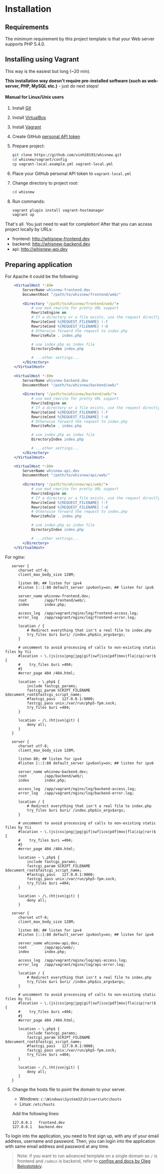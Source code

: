 Installation
============

## Requirements

The minimum requirement by this project template is that your Web server supports PHP 5.4.0.

## Installing using Vagrant

This way is the easiest but long (~20 min).

**This installation way doesn't require pre-installed software (such as web-server, PHP, MySQL etc.)** - just do next steps!

#### Manual for Linux/Unix users
1. Install [Git](https://git-scm.com/downloads)
2. Install [VirtualBox](https://www.virtualbox.org/wiki/Downloads)
3. Install [Vagrant](https://www.vagrantup.com/downloads.html)
4. Create GitHub [personal API token](https://github.com/blog/1509-personal-api-tokens)
5. Prepare project:
   
   ```bash
   git clone https://github.com/vinh28193/whisnew.git
   cd whisnew/vagrant/config
   cp vagrant-local.example.yml vagrant-local.yml
   ```
   
6. Place your GitHub personal API token to `vagrant-local.yml`
7. Change directory to project root:

   ```bash
   cd whisnew
   ```

8. Run commands:

   ```bash
   vagrant plugin install vagrant-hostmanager
   vagrant up
   ```
   
That's all. You just need to wait for completion! After that you can access project locally by URLs:
* frontend: http://whisnew-frontend.dev
* backend: http://whisnew-backend.dev
* api: http://whisnew-api.dev

## Preparing application

  For Apache it could be the following:

   ```apache
       <VirtualHost *:80>
           ServerName whisnew-frontend.dev
           DocumentRoot "/path/to/whisnew/frontend/web/"
           
           <Directory "/path/to/whisnew/frontend/web/">
               # use mod_rewrite for pretty URL support
               RewriteEngine on
               # If a directory or a file exists, use the request directly
               RewriteCond %{REQUEST_FILENAME} !-f
               RewriteCond %{REQUEST_FILENAME} !-d
               # Otherwise forward the request to index.php
               RewriteRule . index.php

               # use index.php as index file
               DirectoryIndex index.php

               # ...other settings...
           </Directory>
       </VirtualHost>
       
       <VirtualHost *:80>
           ServerName whisnew-backend.dev
           DocumentRoot "/path/to/whisnew/backend/web/"
           
           <Directory "/path/to/whisnew/backend/web/">
               # use mod_rewrite for pretty URL support
               RewriteEngine on
               # If a directory or a file exists, use the request directly
               RewriteCond %{REQUEST_FILENAME} !-f
               RewriteCond %{REQUEST_FILENAME} !-d
               # Otherwise forward the request to index.php
               RewriteRule . index.php

               # use index.php as index file
               DirectoryIndex index.php

               # ...other settings...
           </Directory>
       </VirtualHost>

       <VirtualHost *:80>
           ServerName whisnew-api.dev
           DocumentRoot "/path/to/whisnew/api/web/"
           
           <Directory "/path/to/whisnew/api/web/">
               # use mod_rewrite for pretty URL support
               RewriteEngine on
               # If a directory or a file exists, use the request directly
               RewriteCond %{REQUEST_FILENAME} !-f
               RewriteCond %{REQUEST_FILENAME} !-d
               # Otherwise forward the request to index.php
               RewriteRule . index.php

               # use index.php as index file
               DirectoryIndex index.php

               # ...other settings...
           </Directory>
       </VirtualHost>
   ```

   For nginx:

   ```nginx
      server {
         charset utf-8;
         client_max_body_size 128M;

         listen 80; ## listen for ipv4
         #listen [::]:80 default_server ipv6only=on; ## listen for ipv6

         server_name whisnew-frontend.dev;
         root        /app/frontend/web/;
         index       index.php;

         access_log  /app/vagrant/nginx/log/frontend-access.log;
         error_log   /app/vagrant/nginx/log/frontend-error.log;

         location / {
             # Redirect everything that isn't a real file to index.php
             try_files $uri $uri/ /index.php$is_args$args;
         }

         # uncomment to avoid processing of calls to non-existing static files by Yii
         #location ~ \.(js|css|png|jpg|gif|swf|ico|pdf|mov|fla|zip|rar)$ {
         #    try_files $uri =404;
         #}
         #error_page 404 /404.html;

         location ~ \.php$ {
             include fastcgi_params;
             fastcgi_param SCRIPT_FILENAME $document_root$fastcgi_script_name;
             #fastcgi_pass   127.0.0.1:9000;
             fastcgi_pass unix:/var/run/php5-fpm.sock;
             try_files $uri =404;
         }

         location ~ /\.(ht|svn|git) {
             deny all;
         }
      }

      server {
         charset utf-8;
         client_max_body_size 128M;

         listen 80; ## listen for ipv4
         #listen [::]:80 default_server ipv6only=on; ## listen for ipv6

         server_name whisnew-backend.dev;
         root        /app/backend/web/;
         index       index.php;

         access_log  /app/vagrant/nginx/log/backend-access.log;
         error_log   /app/vagrant/nginx/log/backend-error.log;

         location / {
             # Redirect everything that isn't a real file to index.php
             try_files $uri $uri/ /index.php$is_args$args;
         }

         # uncomment to avoid processing of calls to non-existing static files by Yii
         #location ~ \.(js|css|png|jpg|gif|swf|ico|pdf|mov|fla|zip|rar)$ {
         #    try_files $uri =404;
         #}
         #error_page 404 /404.html;

         location ~ \.php$ {
             include fastcgi_params;
             fastcgi_param SCRIPT_FILENAME $document_root$fastcgi_script_name;
             #fastcgi_pass   127.0.0.1:9000;
             fastcgi_pass unix:/var/run/php5-fpm.sock;
             try_files $uri =404;
         }

         location ~ /\.(ht|svn|git) {
             deny all;
         }

      server {
         charset utf-8;
         client_max_body_size 128M;

         listen 80; ## listen for ipv4
         #listen [::]:80 default_server ipv6only=on; ## listen for ipv6

         server_name whisnew-api.dev;
         root        /app/api/web/;
         index       index.php;

         access_log  /app/vagrant/nginx/log/api-access.log;
         error_log   /app/vagrant/nginx/log/api-error.log;

         location / {
             # Redirect everything that isn't a real file to index.php
             try_files $uri $uri/ /index.php$is_args$args;
         }

         # uncomment to avoid processing of calls to non-existing static files by Yii
         #location ~ \.(js|css|png|jpg|gif|swf|ico|pdf|mov|fla|zip|rar)$ {
         #    try_files $uri =404;
         #}
         #error_page 404 /404.html;

         location ~ \.php$ {
             include fastcgi_params;
             fastcgi_param SCRIPT_FILENAME $document_root$fastcgi_script_name;
             #fastcgi_pass   127.0.0.1:9000;
             fastcgi_pass unix:/var/run/php5-fpm.sock;
             try_files $uri =404;
         }

         location ~ /\.(ht|svn|git) {
             deny all;
         }
      }

   ```

5. Change the hosts file to point the domain to your server.

   - Windows: `c:\Windows\System32\Drivers\etc\hosts`
   - Linux: `/etc/hosts`

   Add the following lines:

   ```
   127.0.0.1   frontend.dev
   127.0.0.1   backend.dev
   ```

To login into the application, you need to first sign up, with any of your email address, username and password.
Then, you can login into the application with same email address and password at any time.


> Note: if you want to run advanced template on a single domain so `/` is frontend and `/admin` is backend, refer
> to [configs and docs by Oleg Belostotskiy](https://github.com/mickgeek/yii2-advanced-one-domain-config).